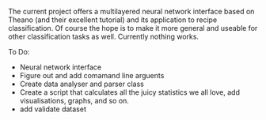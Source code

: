 The current project offers a multilayered neural network interface based on Theano (and their excellent tutorial) and its application
to recipe classification. Of course the hope is to make it more general and useable for other classification tasks as well.
Currently nothing works.

To Do:

- Neural network interface
- Figure out and add comamand line arguents
- Create data analyser and parser class
- Create a script that calculates all the juicy statistics we all love, add visualisations, graphs, and so on.
- add validate dataset
